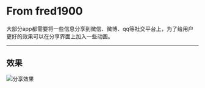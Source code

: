  From fred1900
===================

大部分app都需要将一些信息分享到微信、微博、qq等社交平台上，为了给用户更好的效果可以在分享界面上加入一些动画。
 
----------


效果
-------------
 ![分享效果](https://github.com/fred1900/ShareAnimationDemo/blob/master/res/drawable-hdpi/share.gif)
